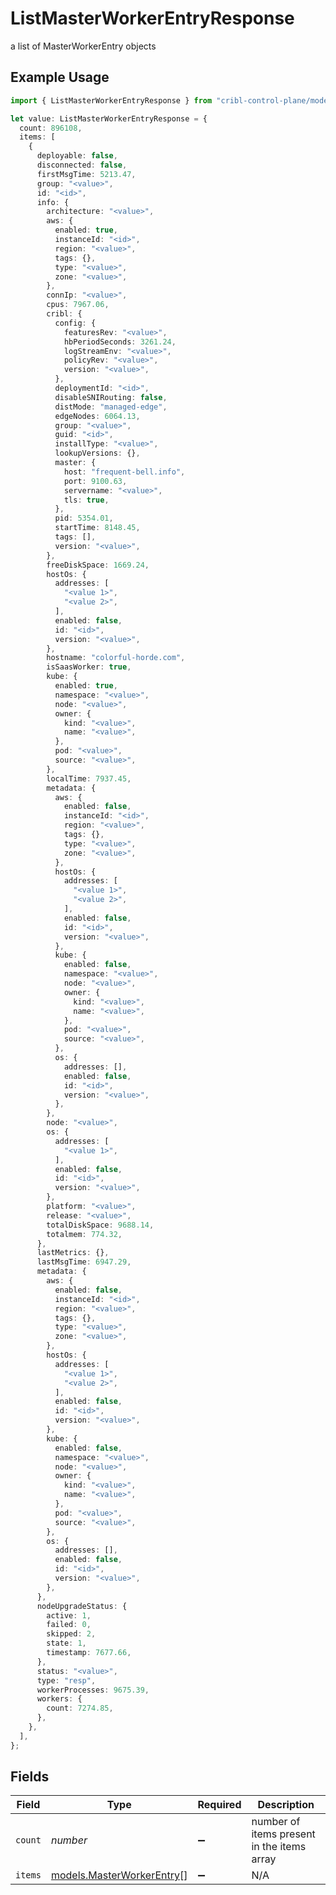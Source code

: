 # ListMasterWorkerEntryResponse

a list of MasterWorkerEntry objects

## Example Usage

```typescript
import { ListMasterWorkerEntryResponse } from "cribl-control-plane/models/operations";

let value: ListMasterWorkerEntryResponse = {
  count: 896108,
  items: [
    {
      deployable: false,
      disconnected: false,
      firstMsgTime: 5213.47,
      group: "<value>",
      id: "<id>",
      info: {
        architecture: "<value>",
        aws: {
          enabled: true,
          instanceId: "<id>",
          region: "<value>",
          tags: {},
          type: "<value>",
          zone: "<value>",
        },
        connIp: "<value>",
        cpus: 7967.06,
        cribl: {
          config: {
            featuresRev: "<value>",
            hbPeriodSeconds: 3261.24,
            logStreamEnv: "<value>",
            policyRev: "<value>",
            version: "<value>",
          },
          deploymentId: "<id>",
          disableSNIRouting: false,
          distMode: "managed-edge",
          edgeNodes: 6064.13,
          group: "<value>",
          guid: "<id>",
          installType: "<value>",
          lookupVersions: {},
          master: {
            host: "frequent-bell.info",
            port: 9100.63,
            servername: "<value>",
            tls: true,
          },
          pid: 5354.01,
          startTime: 8148.45,
          tags: [],
          version: "<value>",
        },
        freeDiskSpace: 1669.24,
        hostOs: {
          addresses: [
            "<value 1>",
            "<value 2>",
          ],
          enabled: false,
          id: "<id>",
          version: "<value>",
        },
        hostname: "colorful-horde.com",
        isSaasWorker: true,
        kube: {
          enabled: true,
          namespace: "<value>",
          node: "<value>",
          owner: {
            kind: "<value>",
            name: "<value>",
          },
          pod: "<value>",
          source: "<value>",
        },
        localTime: 7937.45,
        metadata: {
          aws: {
            enabled: false,
            instanceId: "<id>",
            region: "<value>",
            tags: {},
            type: "<value>",
            zone: "<value>",
          },
          hostOs: {
            addresses: [
              "<value 1>",
              "<value 2>",
            ],
            enabled: false,
            id: "<id>",
            version: "<value>",
          },
          kube: {
            enabled: false,
            namespace: "<value>",
            node: "<value>",
            owner: {
              kind: "<value>",
              name: "<value>",
            },
            pod: "<value>",
            source: "<value>",
          },
          os: {
            addresses: [],
            enabled: false,
            id: "<id>",
            version: "<value>",
          },
        },
        node: "<value>",
        os: {
          addresses: [
            "<value 1>",
          ],
          enabled: false,
          id: "<id>",
          version: "<value>",
        },
        platform: "<value>",
        release: "<value>",
        totalDiskSpace: 9688.14,
        totalmem: 774.32,
      },
      lastMetrics: {},
      lastMsgTime: 6947.29,
      metadata: {
        aws: {
          enabled: false,
          instanceId: "<id>",
          region: "<value>",
          tags: {},
          type: "<value>",
          zone: "<value>",
        },
        hostOs: {
          addresses: [
            "<value 1>",
            "<value 2>",
          ],
          enabled: false,
          id: "<id>",
          version: "<value>",
        },
        kube: {
          enabled: false,
          namespace: "<value>",
          node: "<value>",
          owner: {
            kind: "<value>",
            name: "<value>",
          },
          pod: "<value>",
          source: "<value>",
        },
        os: {
          addresses: [],
          enabled: false,
          id: "<id>",
          version: "<value>",
        },
      },
      nodeUpgradeStatus: {
        active: 1,
        failed: 0,
        skipped: 2,
        state: 1,
        timestamp: 7677.66,
      },
      status: "<value>",
      type: "resp",
      workerProcesses: 9675.39,
      workers: {
        count: 7274.85,
      },
    },
  ],
};
```

## Fields

| Field                                                           | Type                                                            | Required                                                        | Description                                                     |
| --------------------------------------------------------------- | --------------------------------------------------------------- | --------------------------------------------------------------- | --------------------------------------------------------------- |
| `count`                                                         | *number*                                                        | :heavy_minus_sign:                                              | number of items present in the items array                      |
| `items`                                                         | [models.MasterWorkerEntry](../../models/masterworkerentry.md)[] | :heavy_minus_sign:                                              | N/A                                                             |